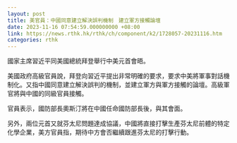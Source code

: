 ```yaml
---
layout: post
title: 美官員：中國同意建立解決誤判機制　建立軍方接觸論壇
date: 2023-11-16 07:54:59.000000000 +08:00
link: https://news.rthk.hk/rthk/ch/component/k2/1728057-20231116.htm
categories: rthk
---
```


國家主席習近平同美國總統拜登舉行中美元首會晤。

美國政府高級官員說，拜登向習近平提出非常明確的要求，要求中美將軍事對話機制化。又指中國同意建立解決誤判的機制，並建立軍方與軍方接觸的論壇。高級軍官將與中國的同級官員接觸。

官員表示，國防部長奧斯汀將在中國任命國防部長後，與其會面。

另外，兩位元首又就芬太尼問題達成協議，中國將直接打擊生產芬太尼前體的特定化學企業，美方官員指，期待中方會否繼續跟進芬太尼的打擊行動。
